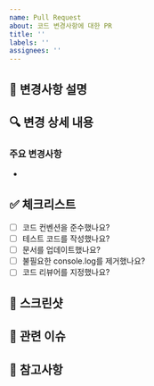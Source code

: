 ```yaml
---
name: Pull Request
about: 코드 변경사항에 대한 PR
title: ''
labels: ''
assignees: ''
---
```


## 📝 변경사항 설명
<!-- PR에서 변경된 내용을 간단히 설명해주세요 -->

## 🔍 변경 상세 내용
<!-- 변경된 내용의 상세 설명을 작성해주세요 -->

### 주요 변경사항
- 

## ✅ 체크리스트
- [ ] 코드 컨벤션을 준수했나요?
- [ ] 테스트 코드를 작성했나요?
- [ ] 문서를 업데이트했나요?
- [ ] 불필요한 console.log를 제거했나요?
- [ ] 코드 리뷰어를 지정했나요?

## 📸 스크린샷
<!-- UI 변경사항이 있다면 스크린샷을 첨부해주세요 -->

## 🔗 관련 이슈
<!-- 관련된 이슈 번호를 작성해주세요 (예: #123) -->

## 📌 참고사항
<!-- PR과 관련된 추가 정보가 있다면 작성해주세요 -->